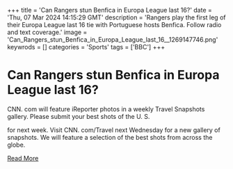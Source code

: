 +++
title = 'Can Rangers stun Benfica in Europa League last 16?'
date = 'Thu, 07 Mar 2024 14:15:29 GMT'
description = 'Rangers play the first leg of their Europa League last 16 tie with Portuguese hosts Benfica. Follow radio and text coverage.'
image = 'Can_Rangers_stun_Benfica_in_Europa_League_last_16__1269147746.png'
keywrods =  []
categories = 'Sports'
tags = ['BBC']
+++

# Can Rangers stun Benfica in Europa League last 16?

CNN.
com will feature iReporter photos in a weekly Travel Snapshots gallery.
Please submit your best shots of the U.
S.

for next week.
Visit CNN.
com/Travel next Wednesday for a new gallery of snapshots.
We will feature a selection of the best shots from across the globe.


[Read More](https://www.bbc.co.uk/sport/live/football/68406174)
